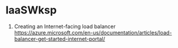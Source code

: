 # IaaSWksp



1) Creating an Internet-facing load balancer 
https://azure.microsoft.com/en-us/documentation/articles/load-balancer-get-started-internet-portal/
